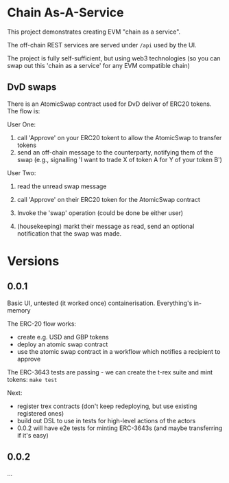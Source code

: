 # Chain As-A-Service

This project demonstrates creating EVM "chain as a service".

The off-chain REST services are served under `/api` used by the UI.

The project is fully self-sufficient, but using web3 technologies (so you can swap out this 'chain as a service' for any EVM compatible chain)


## DvD swaps

There is an AtomicSwap contract used for DvD deliver of ERC20 tokens. The flow is:


User One:
1. call 'Approve' on your ERC20 tokent to allow the AtomicSwap to transfer tokens
2. send an off-chain message to the counterparty, notifying them of the swap (e.g., signalling 'I want to trade X of token A for Y of your token B')

User Two:
1. read the unread swap message
2. call 'Approve' on their ERC20 token for the AtomicSwap contract
3. Invoke the 'swap' operation (could be done be either user)

4. (housekeeping) markt their message as read, send an optional notification that the swap was made.


# Versions

## 0.0.1

Basic UI, untested (it worked once) containerisation. Everything's in-memory

The ERC-20 flow works:
 * create e.g. USD and GBP tokens
 * deploy an atomic swap contract
 * use the atomic swap contract in a workflow which notifies a recipient to approve

The ERC-3643 tests are passing - we can create the t-rex suite and mint tokens:
`make test`

Next:
 * register trex contracts (don't keep redeploying, but use existing registered ones)
 * build out DSL to use in tests for high-level actions of the actors
 * 0.0.2 will have e2e tests for minting ERC-3643s (and maybe transferring if it's easy)

## 0.0.2

...